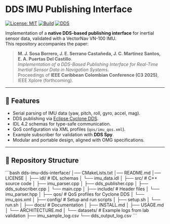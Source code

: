 # DDS IMU Publishing Interface

[![License: MIT](https://img.shields.io/badge/License-MIT-green.svg)](LICENSE)
[![Build](https://img.shields.io/badge/build-CMake%20%2B%20GCC-blue)]()
[![DDS](https://img.shields.io/badge/middleware-CycloneDDS-orange)]()

Implementation of a **native DDS-based publishing interface** for inertial sensor data, validated with a VectorNav VN-100 IMU.  
This repository accompanies the paper:

> **M. J. Sosa Borrero, J. E. Serrano Castañeda, J. C. Martinez Santos, E. A. Puertas Del Castillo**.  
> *Implementation of a DDS-Based Publishing Interface for Real-Time Inertial Sensor Data in Navigation Systems*.  
> Proceedings of **IEEE Caribbean Colombian Conference (C3 2025)**, IEEE Xplore (forthcoming).  

---

## 📑 Features
- Serial parsing of IMU data (yaw, pitch, roll, gyro, accel, mag).
- DDS publishing via [Eclipse Cyclone DDS](https://projects.eclipse.org/projects/iot.cyclonedds).
- IDL 4.2 schemas for type-safe communication.
- QoS configuration via XML profiles (`qos/imu_qos.xml`).
- Example subscriber for validation with **DDS Spy**.
- Modular and portable design, aligned with OMG specifications.

---

## 📂 Repository Structure

´´´bash
dds-imu-dds-interface/
│── CMakeLists.txt
│── README.md
│── LICENSE
│
├── idl/ # IDL schemas
│ └── imu_data.idl
│
├── src/ # C++ source code
│ ├── imu_parser.cpp
│ ├── dds_publisher.cpp
│ ├── dds_subscriber.cpp
│ └── main.cpp
│
├── include/ # Header files
│ └── imu_parser.hpp
│
├── qos/ # QoS profiles for Cyclone DDS
│ └── imu_qos.xml
│
├── config/ # Setup and run scripts
│ ├── setup.sh
│ └── run.sh
│
├── docs/ # Documentation
│ ├── INSTALL.md
│ ├── USAGE.md
│ └── ARCHITECTURE.md
│
└── datasets/ # Example logs from lab validation
├── imu_sample_log.csv
└── dds_output_log.csv
´´´